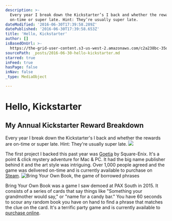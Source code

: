 ```yaml
---
description: >-
  Every year I break down the Kickstarter’s I back and whether the rewards are
  on-time or super late. Hint: They’re usually super late.
dateModified: '2016-06-30T17:39:58.289Z'
datePublished: '2016-06-30T17:39:58.653Z'
title: 'Hello, Kickstarter'
author: []
isBasedOnUrl: >-
  https://the-grid-user-content.s3-us-west-2.amazonaws.com/c2a238bc-35d6-40ae-b3cd-2b1f99f7e8bc.jpg
sourcePath: _posts/2016-06-30-hello-kickstarter.md
starred: true
inFeed: true
hasPage: false
inNav: false
_type: MediaObject

---
```

# Hello, Kickstarter

## My Annual Kickstarter Reward Breakdown

Every year I break down the Kickstarter's I back and whether the rewards are on-time or super late. Hint: They're usually super late.
![](https://the-grid-user-content.s3-us-west-2.amazonaws.com/de201622-77bc-4754-bf27-b39149d39e78.png)

The first project I backed this past year was [Goetia][0] by Square-Enix. It's a point & click mystery adventure for Mac & PC. It had the big name publisher behind it and the art style was intriguing. Over 1,000 people agreed and the game was delivered on-time and is currently available to purchase on [Steam][1].
![Bring Your Own Book, the game of borrowed phrases](https://the-grid-user-content.s3-us-west-2.amazonaws.com/0a876a06-552a-40ea-b601-231565f3ff63.png)

Bring Your Own Book was a game I saw demoed at PAX South in 2015\. It consists of a series of cards that say things like "Something your grandmother would say," or "name for a candy bar." You have 60 seconds to scour any random book you have on hand to find a phrase that matches the clue on the card. It's a terrific party game and is currently available to [purchase online][2].

[0]: http://playgoetia.com/
[1]: http://store.steampowered.com/agecheck/app/421740/
[2]: http://www.bringyourownbook.com/